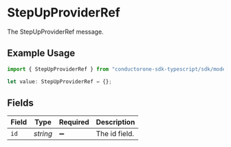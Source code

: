 # StepUpProviderRef

The StepUpProviderRef message.

## Example Usage

```typescript
import { StepUpProviderRef } from "conductorone-sdk-typescript/sdk/models/shared";

let value: StepUpProviderRef = {};
```

## Fields

| Field              | Type               | Required           | Description        |
| ------------------ | ------------------ | ------------------ | ------------------ |
| `id`               | *string*           | :heavy_minus_sign: | The id field.      |